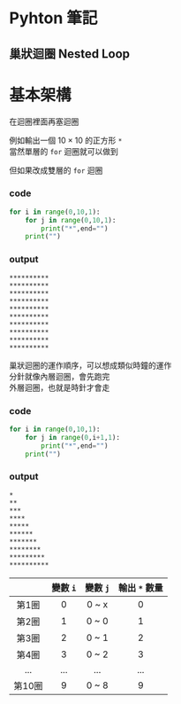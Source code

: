 # **Pyhton 筆記**  
## 巢狀迴圈 Nested Loop  

# 基本架構  

在迴圈裡面再塞迴圈  

例如輸出一個 $10 \times 10$ 的正方形 `*`  
當然單層的 `for` 迴圈就可以做到  

但如果改成雙層的 `for` 迴圈  

### code  

```python
for i in range(0,10,1):
    for j in range(0,10,1):
        print("*",end="")
    print("")
```

### output  

```
**********
**********
**********
**********
**********
**********
**********
**********
**********
**********
```

巢狀迴圈的運作順序，可以想成類似時鐘的運作  
分針就像內層迴圈，會先跑完  
外層迴圈，也就是時針才會走  

### code  

```python
for i in range(0,10,1):
    for j in range(0,i+1,1):
        print("*",end="")
    print("")
```

### output  

```
*
**
***
****
*****
******
*******
********
*********
**********
```

|       | 變數 `i` | 變數 `j` | 輸出 `*` 數量 |
|:-----:|:-----:|:-----:|:-----:|
| 第1圈 |   0   |   0 ~ x   |0|
| 第2圈 |   1   |   0 ~ 0   |1|
| 第3圈 |   2   |   0 ~ 1   |2|
| 第4圈 |   3   |   0 ~ 2   |3|
|...|...|...|...|
| 第10圈 |   9   |   0 ~ 8   |9|
